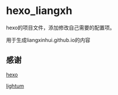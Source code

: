 # hexo_liangxh

hexo的项目文件，添加修改自己需要的配置项。

用于生成liangxinhui.github.io的内容

## 感谢

 [hexo](http://hexo.io)
 
 [lightum](https://github.com/zippera/lightum)
